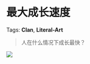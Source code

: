 # 最大成长速度

Tags: **Clan**, **Literal-Art**

> 人在什么情况下成长最快？



![](https://pica.zhimg.com/50/v2-7bd36ce36de8bbfb0a88ca47a2a8ef5d_720w.jpg?source=2c26e567)

